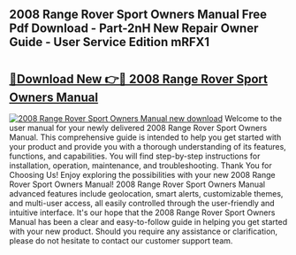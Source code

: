 ## 2008 Range Rover Sport Owners Manual Free Pdf Download - Part-2nH New Repair Owner Guide - User Service Edition mRFX1

# <h2><a href="http://bc13966.oget.top/?id=2008+Range+Rover+Sport+Owners+Manual">🔗Download New 👉🔴 2008 Range Rover Sport Owners Manual</a></h2>

[![2008 Range Rover Sport Owners Manual new download](https://i.imgur.com/5g1atiW.png)](http://bc13966.oget.top/?id=2008+Range+Rover+Sport+Owners+Manual)
Welcome to the user manual for your newly delivered 2008 Range Rover Sport Owners Manual. This comprehensive guide is intended to help you get started with your product and provide you with a thorough understanding of its features, functions, and capabilities. You will find step-by-step instructions for installation, operation, maintenance, and troubleshooting. Thank You for Choosing Us! Enjoy exploring the possibilities with your new 2008 Range Rover Sport Owners Manual! 2008 Range Rover Sport Owners Manual advanced features include geolocation, smart alerts, customizable themes, and multi-user access, all easily controlled through the user-friendly and intuitive interface. It's our hope that the 2008 Range Rover Sport Owners Manual has been a clear and easy-to-follow guide in helping you get started with your new product. Should you require any assistance or clarification, please do not hesitate to contact our customer support team.
